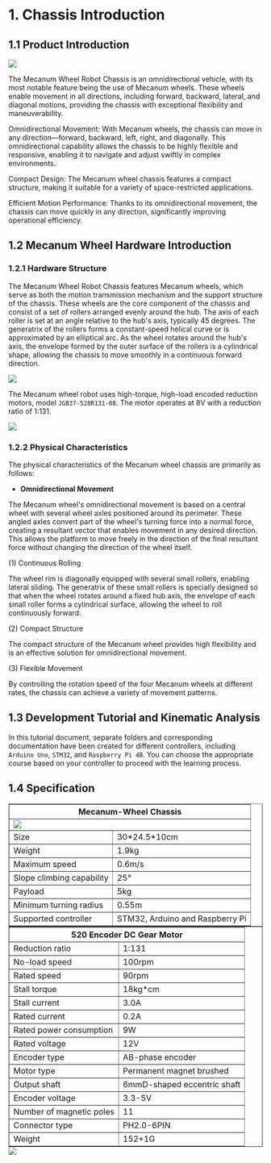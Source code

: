 # 1. Chassis Introduction

## 1.1 Product Introduction

<img src="../_static/media/chapter_1/image2.png" class="common_img" />

The Mecanum Wheel Robot Chassis is an omnidirectional vehicle, with its most notable feature being the use of Mecanum wheels. These wheels enable movement in all directions, including forward, backward, lateral, and diagonal motions, providing the chassis with exceptional flexibility and maneuverability.

Omnidirectional Movement: With Mecanum wheels, the chassis can move in any direction—forward, backward, left, right, and diagonally. This omnidirectional capability allows the chassis to be highly flexible and responsive, enabling it to navigate and adjust swiftly in complex environments.

Compact Design: The Mecanum wheel chassis features a compact structure, making it suitable for a variety of space-restricted applications.

Efficient Motion Performance: Thanks to its omnidirectional movement, the chassis can move quickly in any direction, significantly improving operational efficiency.

## 1.2 Mecanum Wheel Hardware Introduction

### 1.2.1 Hardware Structure

The Mecanum Wheel Robot Chassis features Mecanum wheels, which serve as both the motion transmission mechanism and the support structure of the chassis. These wheels are the core component of the chassis and consist of a set of rollers arranged evenly around the hub. The axis of each roller is set at an angle relative to the hub's axis, typically 45 degrees. The generatrix of the rollers forms a constant-speed helical curve or is approximated by an elliptical arc. As the wheel rotates around the hub's axis, the envelope formed by the outer surface of the rollers is a cylindrical shape, allowing the chassis to move smoothly in a continuous forward direction.

<img src="../_static/media/chapter_1/image3.png" class="common_img" />

The Mecanum wheel robot uses high-torque, high-load encoded reduction motors, model `JGB37-528R131-08`. The motor operates at 8V with a reduction ratio of 1:131.

<img src="../_static/media/chapter_1/image4.png" class="common_img" />

### 1.2.2 Physical Characteristics

The physical characteristics of the Mecanum wheel chassis are primarily as follows:

* **Omnidirectional Movement**

The Mecanum wheel's omnidirectional movement is based on a central wheel with several wheel axles positioned around its perimeter. These angled axles convert part of the wheel's turning force into a normal force, creating a resultant vector that enables movement in any desired direction. This allows the platform to move freely in the direction of the final resultant force without changing the direction of the wheel itself.

(1) Continuous Rolling

The wheel rim is diagonally equipped with several small rollers, enabling lateral sliding. The generatrix of these small rollers is specially designed so that when the wheel rotates around a fixed hub axis, the envelope of each small roller forms a cylindrical surface, allowing the wheel to roll continuously forward.

(2) Compact Structure

The compact structure of the Mecanum wheel provides high flexibility and is an effective solution for omnidirectional movement.

(3) Flexible Movement

By controlling the rotation speed of the four Mecanum wheels at different rates, the chassis can achieve a variety of movement patterns.

## 1.3 Development Tutorial and Kinematic Analysis

In this tutorial document, separate folders and corresponding documentation have been created for different controllers, including `Arduino Uno`, `STM32`, and `Raspberry Pi 4B`. You can choose the appropriate course based on your controller to proceed with the learning process.

## 1.4 Specification

<table  class="docutils-nobg" style="margin:0 auto" border="1">
  <tr>
    <th colspan="2">Mecanum-Wheel Chassis</th>
  </tr>
  <tr>
    <td colspan="2">
      <img src="../_static/media/chapter_1/image2.png" class="common_img" />
    </td>
  </tr>
  <tr>
    <td>Size</td>
    <td>30*24.5*10cm</td>
  </tr>
  <tr>
    <td>Weight</td>
    <td>1.9kg</td>
  </tr>
  <tr>
    <td>Maximum speed</td>
    <td>0.6m/s</td>
  </tr>
  <tr>
    <td>Slope climbing capability</td>
    <td>25°</td>
  </tr>
  <tr>
    <td>Payload</td>
    <td>5kg</td>
  </tr>
  <tr>
    <td>Minimum turning radius</td>
    <td>0.55m</td>
  </tr>
  <tr>
    <td>Supported controller</td>
    <td>STM32, Arduino and Raspberry Pi</td>
  </tr>
</table>

<table  class="docutils-nobg" style="margin:0 auto" border="1">
  <tr>
    <th colspan="2">520 Encoder DC Gear Motor</th>
  </tr>
  <tr>
    <td>Reduction ratio</td>
    <td>1:131</td>
  </tr>
  <tr>
    <td>No-load speed</td>
    <td>100rpm</td>
  </tr>
  <tr>
    <td>Rated speed</td>
    <td>90rpm</td>
  </tr>
  <tr>
    <td>Stall torque</td>
    <td>18kg*cm</td>
  </tr>
  <tr>
    <td>Stall current</td>
    <td>3.0A</td>
  </tr>
  <tr>
    <td>Rated current</td>
    <td>0.2A</td>
  </tr>
  <tr>
    <td>Rated power consumption</td>
    <td>9W</td>
  </tr>
  <tr>
    <td>Rated voltage</td>
    <td>12V</td>
  </tr>
  <tr>
    <td>Encoder type</td>
    <td>AB-phase encoder</td>
  </tr>
  <tr>
    <td>Motor type</td>
    <td>Permanent magnet brushed</td>
  </tr>
  <tr>
    <td>Output shaft</td>
    <td>6mmD-shaped eccentric shaft</td>
  </tr>
  <tr>
    <td>Encoder voltage</td>
    <td>3.3-5V</td>
  </tr>
  <tr>
    <td>Number of magnetic poles</td>
    <td>11</td>
  </tr>
  <tr>
    <td>Connector type</td>
    <td>PH2.0-6PIN</td>
  </tr>
  <tr>
    <td>Weight</td>
    <td>152+1G</td>
  </tr>
</table>

<img src="../_static/media/chapter_1/image5.png" class="common_img" />